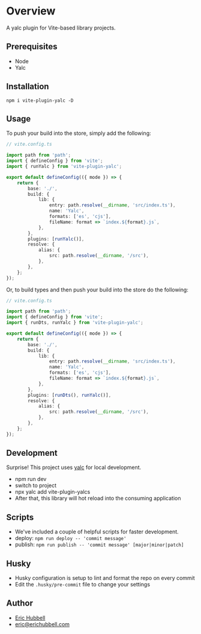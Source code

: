 # Overview
 A yalc plugin for Vite-based library projects.

## Prerequisites
- Node
- Yalc

## Installation
```
npm i vite-plugin-yalc -D
```

## Usage
To push your build into the store, simply add the following:
```ts
// vite.config.ts

import path from 'path';
import { defineConfig } from 'vite';
import { runYalc } from 'vite-plugin-yalc';

export default defineConfig(({ mode }) => {
	return {
		base: './',
		build: {
			lib: {
				entry: path.resolve(__dirname, 'src/index.ts'),
				name: 'Yalc',
				formats: ['es', 'cjs'],
				fileName: format => `index.${format}.js`,
			},
		},
		plugins: [runYalc()],
		resolve: {
			alias: {
				src: path.resolve(__dirname, '/src'),
			},
		},
	};
});

```

Or, to build types and then push your build into the store do the following:

```ts
// vite.config.ts

import path from 'path';
import { defineConfig } from 'vite';
import { runDts, runYalc } from 'vite-plugin-yalc';

export default defineConfig(({ mode }) => {
	return {
		base: './',
		build: {
			lib: {
				entry: path.resolve(__dirname, 'src/index.ts'),
				name: 'Yalc',
				formats: ['es', 'cjs'],
				fileName: format => `index.${format}.js`,
			},
		},
		plugins: [runDts(), runYalc()],
		resolve: {
			alias: {
				src: path.resolve(__dirname, '/src'),
			},
		},
	};
});


```

## Development

Surprise! This project uses [yalc](https://npmjs.com/package/yalc) for local development.

- npm run dev
- switch to project
- npx yalc add vite-plugin-yalcs
- After that, this library will hot reload into the consuming application

## Scripts

- We've included a couple of helpful scripts for faster development.
- deploy: `npm run deploy -- 'commit message'`
- publish: `npm run publish -- 'commit message' [major|minor|patch]`

## Husky

- Husky configuration is setup to lint and format the repo on every commit
- Edit the `.husky/pre-commit` file to change your settings

## Author

- [Eric Hubbell](http://www.erichubbell.com)
- eric@erichubbell.com
